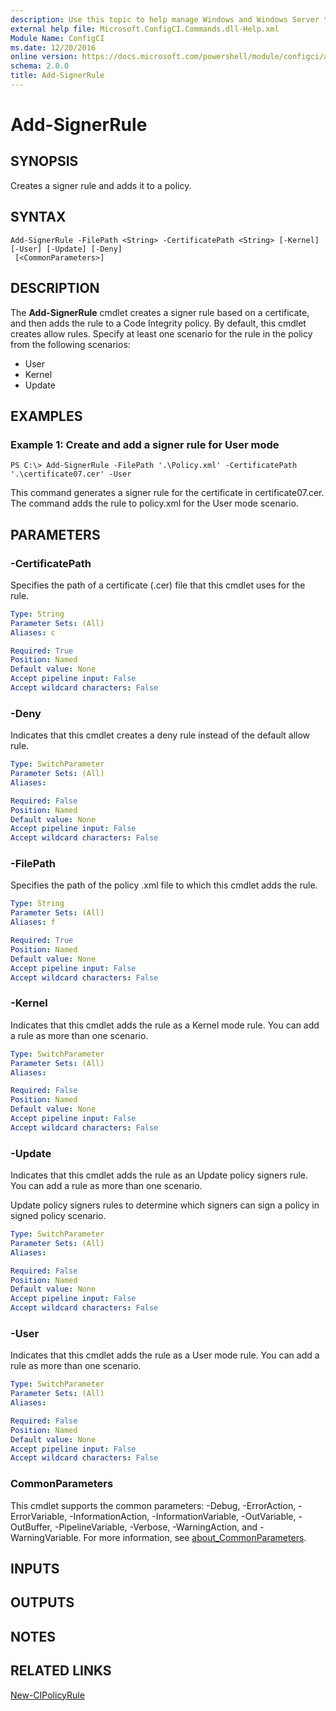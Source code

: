 ```yaml
---
description: Use this topic to help manage Windows and Windows Server technologies with Windows PowerShell.
external help file: Microsoft.ConfigCI.Commands.dll-Help.xml
Module Name: ConfigCI
ms.date: 12/20/2016
online version: https://docs.microsoft.com/powershell/module/configci/add-signerrule?view=windowsserver2016-ps&wt.mc_id=ps-gethelp
schema: 2.0.0
title: Add-SignerRule
---
```


# Add-SignerRule

## SYNOPSIS
Creates a signer rule and adds it to a policy.

## SYNTAX

```
Add-SignerRule -FilePath <String> -CertificatePath <String> [-Kernel] [-User] [-Update] [-Deny]
 [<CommonParameters>]
```

## DESCRIPTION
The **Add-SignerRule** cmdlet creates a signer rule based on a certificate, and then adds the rule to a Code Integrity policy.
By default, this cmdlet creates allow rules.
Specify at least one scenario for the rule in the policy from the following scenarios: 

- User 
- Kernel 
- Update

## EXAMPLES

### Example 1: Create and add a signer rule for User mode
```
PS C:\> Add-SignerRule -FilePath '.\Policy.xml' -CertificatePath '.\certificate07.cer' -User
```

This command generates a signer rule for the certificate in certificate07.cer.
The command adds the rule to policy.xml for the User mode scenario.

## PARAMETERS

### -CertificatePath
Specifies the path of a certificate (.cer) file that this cmdlet uses for the rule.

```yaml
Type: String
Parameter Sets: (All)
Aliases: c

Required: True
Position: Named
Default value: None
Accept pipeline input: False
Accept wildcard characters: False
```

### -Deny
Indicates that this cmdlet creates a deny rule instead of the default allow rule.

```yaml
Type: SwitchParameter
Parameter Sets: (All)
Aliases: 

Required: False
Position: Named
Default value: None
Accept pipeline input: False
Accept wildcard characters: False
```

### -FilePath
Specifies the path of the policy .xml file to which this cmdlet adds the rule.

```yaml
Type: String
Parameter Sets: (All)
Aliases: f

Required: True
Position: Named
Default value: None
Accept pipeline input: False
Accept wildcard characters: False
```

### -Kernel
Indicates that this cmdlet adds the rule as a Kernel mode rule.
You can add a rule as more than one scenario.

```yaml
Type: SwitchParameter
Parameter Sets: (All)
Aliases: 

Required: False
Position: Named
Default value: None
Accept pipeline input: False
Accept wildcard characters: False
```

### -Update
Indicates that this cmdlet adds the rule as an Update policy signers rule.
You can add a rule as more than one scenario.

Update policy signers rules to determine which signers can sign a policy in signed policy scenario.

```yaml
Type: SwitchParameter
Parameter Sets: (All)
Aliases: 

Required: False
Position: Named
Default value: None
Accept pipeline input: False
Accept wildcard characters: False
```

### -User
Indicates that this cmdlet adds the rule as a User mode rule.
You can add a rule as more than one scenario.

```yaml
Type: SwitchParameter
Parameter Sets: (All)
Aliases: 

Required: False
Position: Named
Default value: None
Accept pipeline input: False
Accept wildcard characters: False
```

### CommonParameters
This cmdlet supports the common parameters: -Debug, -ErrorAction, -ErrorVariable, -InformationAction, -InformationVariable, -OutVariable, -OutBuffer, -PipelineVariable, -Verbose, -WarningAction, and -WarningVariable. For more information, see [about_CommonParameters](https://go.microsoft.com/fwlink/?LinkID=113216).

## INPUTS

## OUTPUTS

## NOTES

## RELATED LINKS

[New-CIPolicyRule](./New-CIPolicyRule.md)


